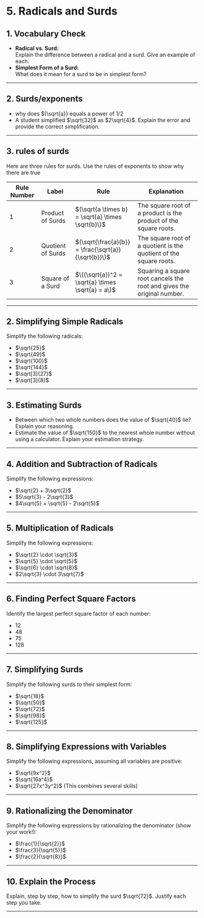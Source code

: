 # 5. Radicals and Surds

## 1. Vocabulary Check
- **Radical vs. Surd:**  
  Explain the difference between a radical and a surd. Give an example of each.
- **Simplest Form of a Surd:**  
  What does it mean for a surd to be in simplest form?

---

## 2. Surds/exponents 

- why does $(\sqrt{a}} equals a power of 1/2
- A student simplified $\sqrt{32}$ as $2\sqrt{4}$. Explain the error and provide the correct simplification.

---

## 3. rules of surds 

Here are three rules for surds. Use the rules of exponents to show why there are true 


| Rule Number | Label                       | Rule                                   | Explanation                                    |
|-------------|-----------------------------|---------------------------------------|------------------------------------------------|
| 1           | Product of Surds           | $(\sqrt{a \times b} = \sqrt{a} \times \sqrt{b}\)$ | The square root of a product is the product of the square roots. |
| 2           | Quotient of Surds          | $(\sqrt{\frac{a}{b}} = \frac{\sqrt{a}}{\sqrt{b}}\)$ | The square root of a quotient is the quotient of the square roots. |
| 3           | Square of a Surd           | $\((\sqrt{a})^2 = \sqrt{a} \times \sqrt{a} = a\)$ | Squaring a square root cancels the root and gives the original number. |

---

## 2. Simplifying Simple Radicals
Simplify the following radicals:

- $\sqrt{25}$  
- $\sqrt{49}$  
- $\sqrt{100}$  
- $\sqrt{144}$  
- $\sqrt[3]{27}$  
- $\sqrt[3]{8}$  

---

## 3. Estimating Surds
- Between which two whole numbers does the value of $\sqrt{40}$ lie? Explain your reasoning.  
- Estimate the value of $\sqrt{150}$ to the nearest whole number without using a calculator. Explain your estimation strategy.  

---

## 4. Addition and Subtraction of Radicals
Simplify the following expressions:

- $\sqrt{2} + 3\sqrt{2}$  
- $5\sqrt{3} - 2\sqrt{3}$  
- $4\sqrt{5} + \sqrt{5} - 2\sqrt{5}$  

---

## 5. Multiplication of Radicals
Simplify the following expressions:

- $\sqrt{2} \cdot \sqrt{3}$  
- $\sqrt{5} \cdot \sqrt{5}$  
- $\sqrt{6} \cdot \sqrt{8}$  
- $2\sqrt{3} \cdot 3\sqrt{7}$  

---

## 6. Finding Perfect Square Factors
Identify the largest perfect square factor of each number:

- $12$  
- $48$  
- $75$  
- $128$  

---

## 7. Simplifying Surds
Simplify the following surds to their simplest form:

- $\sqrt{18}$  
- $\sqrt{50}$  
- $\sqrt{72}$  
- $\sqrt{98}$  
- $\sqrt{125}$  

---

## 8. Simplifying Expressions with Variables
Simplify the following expressions, assuming all variables are positive:

- $\sqrt{9x^2}$  
- $\sqrt{16a^4}$  
- $\sqrt{27x^3y^2}$ (This combines several skills)  

---

## 9. Rationalizing the Denominator
Simplify the following expressions by rationalizing the denominator (show your work!):

- $\frac{1}{\sqrt{2}}$  
- $\frac{3}{\sqrt{5}}$  
- $\frac{2}{\sqrt{8}}$  

---

## 10. Explain the Process
Explain, step by step, how to simplify the surd $\sqrt{72}$. Justify each step you take.

---


